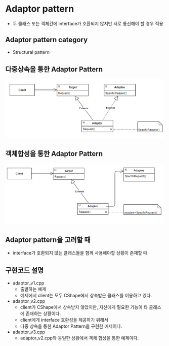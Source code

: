 # Adaptor pattern
* 두 클래스 또는 객체간에 interface가 호환되지 않지만 서로 통신해야 할 경우 적용

## Adaptor pattern category
* Structural pattern

## 다중상속을 통한 Adaptor Pattern
![adaptor1](/docs/images/adaptor1.png)

## 객체합성을 통한 Adaptor Pattern
![adaptor2](/docs/images/adaptor2.png)

## Adaptor pattern을 고려할 때
* interface가 호환되지 않는 클래스들을 함께 사용해야할 상황이 존재할 때

## 구현코드 설명
* adaptor_v1.cpp
  * 출발하는 예제
  * 예제에서 client는 모두 CShape에서 상속받은 클래스를 이용하고 있다.
* adaptor_v2.cpp
  * client가 CShape에서 상속받지 않았지만, 자신에게 필요한 기능이 타 클래스에 존재하는 상황이다.
  * client에게 interface 호환성을 제공하기 위해서
  * 다중 상속을 통한 Adaptor Pattern을 구현한 예제이다.
* adaptor_v3.cpp
  * adaptor_v2.cpp와 동일한 상황에서 객체 합성을 통한 예제이다.